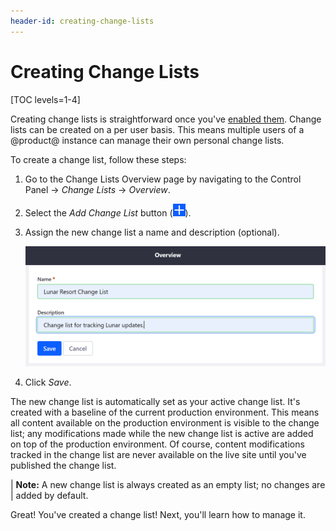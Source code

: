 ```yaml
---
header-id: creating-change-lists
---
```


# Creating Change Lists

[TOC levels=1-4]

Creating change lists is straightforward once you've
[enabled them](/docs/7-2/user/-/knowledge_base/u/enabling-change-lists).
Change lists can be created on a per user basis. This means multiple users of a
@product@ instance can manage their own personal change lists.

To create a change list, follow these steps:

1.  Go to the Change Lists Overview page by navigating to the Control Panel
    &rarr; *Change Lists* &rarr; *Overview*.

2.  Select the *Add Change List* button (![Add](../../../images/icon-add.png)).

3.  Assign the new change list a name and description (optional).

    ![Figure 1: Give your new change list a name and description.](../../../images/creating-change-lists.png)

4.  Click *Save*.

The new change list is automatically set as your active change list. It's
created with a baseline of the current production environment. This means all
content available on the production environment is visible to the change list;
any modifications made while the new change list is active are added on top of
the production environment. Of course, content modifications tracked in the
change list are never available on the live site until you've published the
change list.

| **Note:** A new change list is always created as an empty list; no changes are
| added by default.

Great! You've created a change list! Next, you'll learn how to manage it.
